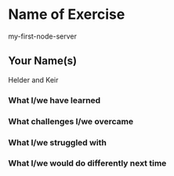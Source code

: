 # Name of Exercise

my-first-node-server

## Your Name(s) 

Helder and Keir

### What I/we have learned


### What challenges I/we overcame
### What I/we struggled with
### What I/we would do differently next time